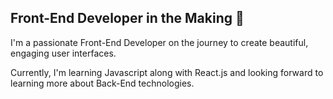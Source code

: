 Front-End Developer in the Making 🌱
-------------------------

I'm a passionate Front-End Developer on the journey to create beautiful, engaging user interfaces. 

Currently, I'm learning Javascript along with React.js and looking forward to learning more about Back-End technologies.
